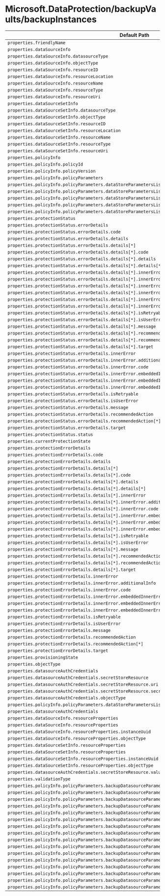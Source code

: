 # Microsoft.DataProtection/backupVaults/backupInstances

| Default Path | Alias |
|---|---|
| `properties.friendlyName` | `Microsoft.DataProtection/backupVaults/backupInstances/friendlyName` |
| `properties.dataSourceInfo` | `Microsoft.DataProtection/backupVaults/backupInstances/dataSourceInfo` |
| `properties.dataSourceInfo.datasourceType` | `Microsoft.DataProtection/backupVaults/backupInstances/dataSourceInfo.datasourceType` |
| `properties.dataSourceInfo.objectType` | `Microsoft.DataProtection/backupVaults/backupInstances/dataSourceInfo.objectType` |
| `properties.dataSourceInfo.resourceID` | `Microsoft.DataProtection/backupVaults/backupInstances/dataSourceInfo.resourceID` |
| `properties.dataSourceInfo.resourceLocation` | `Microsoft.DataProtection/backupVaults/backupInstances/dataSourceInfo.resourceLocation` |
| `properties.dataSourceInfo.resourceName` | `Microsoft.DataProtection/backupVaults/backupInstances/dataSourceInfo.resourceName` |
| `properties.dataSourceInfo.resourceType` | `Microsoft.DataProtection/backupVaults/backupInstances/dataSourceInfo.resourceType` |
| `properties.dataSourceInfo.resourceUri` | `Microsoft.DataProtection/backupVaults/backupInstances/dataSourceInfo.resourceUri` |
| `properties.dataSourceSetInfo` | `Microsoft.DataProtection/backupVaults/backupInstances/dataSourceSetInfo` |
| `properties.dataSourceSetInfo.datasourceType` | `Microsoft.DataProtection/backupVaults/backupInstances/dataSourceSetInfo.datasourceType` |
| `properties.dataSourceSetInfo.objectType` | `Microsoft.DataProtection/backupVaults/backupInstances/dataSourceSetInfo.objectType` |
| `properties.dataSourceSetInfo.resourceID` | `Microsoft.DataProtection/backupVaults/backupInstances/dataSourceSetInfo.resourceID` |
| `properties.dataSourceSetInfo.resourceLocation` | `Microsoft.DataProtection/backupVaults/backupInstances/dataSourceSetInfo.resourceLocation` |
| `properties.dataSourceSetInfo.resourceName` | `Microsoft.DataProtection/backupVaults/backupInstances/dataSourceSetInfo.resourceName` |
| `properties.dataSourceSetInfo.resourceType` | `Microsoft.DataProtection/backupVaults/backupInstances/dataSourceSetInfo.resourceType` |
| `properties.dataSourceSetInfo.resourceUri` | `Microsoft.DataProtection/backupVaults/backupInstances/dataSourceSetInfo.resourceUri` |
| `properties.policyInfo` | `Microsoft.DataProtection/backupVaults/backupInstances/policyInfo` |
| `properties.policyInfo.policyId` | `Microsoft.DataProtection/backupVaults/backupInstances/policyInfo.policyId` |
| `properties.policyInfo.policyVersion` | `Microsoft.DataProtection/backupVaults/backupInstances/policyInfo.policyVersion` |
| `properties.policyInfo.policyParameters` | `Microsoft.DataProtection/backupVaults/backupInstances/policyInfo.policyParameters` |
| `properties.policyInfo.policyParameters.dataStoreParametersList` | `Microsoft.DataProtection/backupVaults/backupInstances/policyInfo.policyParameters.dataStoreParametersList` |
| `properties.policyInfo.policyParameters.dataStoreParametersList[*]` | `Microsoft.DataProtection/backupVaults/backupInstances/policyInfo.policyParameters.dataStoreParametersList[*]` |
| `properties.policyInfo.policyParameters.dataStoreParametersList[*].resourceGroupId` | `Microsoft.DataProtection/backupVaults/backupInstances/policyInfo.policyParameters.dataStoreParametersList[*].AzureOperationalStoreParameters.resourceGroupId` |
| `properties.policyInfo.policyParameters.dataStoreParametersList[*].objectType` | `Microsoft.DataProtection/backupVaults/backupInstances/policyInfo.policyParameters.dataStoreParametersList[*].objectType` |
| `properties.policyInfo.policyParameters.dataStoreParametersList[*].dataStoreType` | `Microsoft.DataProtection/backupVaults/backupInstances/policyInfo.policyParameters.dataStoreParametersList[*].dataStoreType` |
| `properties.protectionStatus` | `Microsoft.DataProtection/backupVaults/backupInstances/protectionStatus` |
| `properties.protectionStatus.errorDetails` | `Microsoft.DataProtection/backupVaults/backupInstances/protectionStatus.errorDetails` |
| `properties.protectionStatus.errorDetails.code` | `Microsoft.DataProtection/backupVaults/backupInstances/protectionStatus.errorDetails.code` |
| `properties.protectionStatus.errorDetails.details` | `Microsoft.DataProtection/backupVaults/backupInstances/protectionStatus.errorDetails.details` |
| `properties.protectionStatus.errorDetails.details[*]` | `Microsoft.DataProtection/backupVaults/backupInstances/protectionStatus.errorDetails.details[*]` |
| `properties.protectionStatus.errorDetails.details[*].code` | `Microsoft.DataProtection/backupVaults/backupInstances/protectionStatus.errorDetails.details[*].code` |
| `properties.protectionStatus.errorDetails.details[*].details` | `Microsoft.DataProtection/backupVaults/backupInstances/protectionStatus.errorDetails.details[*].details` |
| `properties.protectionStatus.errorDetails.details[*].details[*]` | `Microsoft.DataProtection/backupVaults/backupInstances/protectionStatus.errorDetails.details[*].details[*]` |
| `properties.protectionStatus.errorDetails.details[*].innerError` | `Microsoft.DataProtection/backupVaults/backupInstances/protectionStatus.errorDetails.details[*].innerError` |
| `properties.protectionStatus.errorDetails.details[*].innerError.additionalInfo` | `Microsoft.DataProtection/backupVaults/backupInstances/protectionStatus.errorDetails.details[*].innerError.additionalInfo` |
| `properties.protectionStatus.errorDetails.details[*].innerError.code` | `Microsoft.DataProtection/backupVaults/backupInstances/protectionStatus.errorDetails.details[*].innerError.code` |
| `properties.protectionStatus.errorDetails.details[*].innerError.embeddedInnerError` | `Microsoft.DataProtection/backupVaults/backupInstances/protectionStatus.errorDetails.details[*].innerError.embeddedInnerError` |
| `properties.protectionStatus.errorDetails.details[*].innerError.embeddedInnerError.additionalInfo` | `Microsoft.DataProtection/backupVaults/backupInstances/protectionStatus.errorDetails.details[*].innerError.embeddedInnerError.additionalInfo` |
| `properties.protectionStatus.errorDetails.details[*].innerError.embeddedInnerError.code` | `Microsoft.DataProtection/backupVaults/backupInstances/protectionStatus.errorDetails.details[*].innerError.embeddedInnerError.code` |
| `properties.protectionStatus.errorDetails.details[*].isRetryable` | `Microsoft.DataProtection/backupVaults/backupInstances/protectionStatus.errorDetails.details[*].isRetryable` |
| `properties.protectionStatus.errorDetails.details[*].isUserError` | `Microsoft.DataProtection/backupVaults/backupInstances/protectionStatus.errorDetails.details[*].isUserError` |
| `properties.protectionStatus.errorDetails.details[*].message` | `Microsoft.DataProtection/backupVaults/backupInstances/protectionStatus.errorDetails.details[*].message` |
| `properties.protectionStatus.errorDetails.details[*].recommendedAction` | `Microsoft.DataProtection/backupVaults/backupInstances/protectionStatus.errorDetails.details[*].recommendedAction` |
| `properties.protectionStatus.errorDetails.details[*].recommendedAction[*]` | `Microsoft.DataProtection/backupVaults/backupInstances/protectionStatus.errorDetails.details[*].recommendedAction[*]` |
| `properties.protectionStatus.errorDetails.details[*].target` | `Microsoft.DataProtection/backupVaults/backupInstances/protectionStatus.errorDetails.details[*].target` |
| `properties.protectionStatus.errorDetails.innerError` | `Microsoft.DataProtection/backupVaults/backupInstances/protectionStatus.errorDetails.innerError` |
| `properties.protectionStatus.errorDetails.innerError.additionalInfo` | `Microsoft.DataProtection/backupVaults/backupInstances/protectionStatus.errorDetails.innerError.additionalInfo` |
| `properties.protectionStatus.errorDetails.innerError.code` | `Microsoft.DataProtection/backupVaults/backupInstances/protectionStatus.errorDetails.innerError.code` |
| `properties.protectionStatus.errorDetails.innerError.embeddedInnerError` | `Microsoft.DataProtection/backupVaults/backupInstances/protectionStatus.errorDetails.innerError.embeddedInnerError` |
| `properties.protectionStatus.errorDetails.innerError.embeddedInnerError.additionalInfo` | `Microsoft.DataProtection/backupVaults/backupInstances/protectionStatus.errorDetails.innerError.embeddedInnerError.additionalInfo` |
| `properties.protectionStatus.errorDetails.innerError.embeddedInnerError.code` | `Microsoft.DataProtection/backupVaults/backupInstances/protectionStatus.errorDetails.innerError.embeddedInnerError.code` |
| `properties.protectionStatus.errorDetails.isRetryable` | `Microsoft.DataProtection/backupVaults/backupInstances/protectionStatus.errorDetails.isRetryable` |
| `properties.protectionStatus.errorDetails.isUserError` | `Microsoft.DataProtection/backupVaults/backupInstances/protectionStatus.errorDetails.isUserError` |
| `properties.protectionStatus.errorDetails.message` | `Microsoft.DataProtection/backupVaults/backupInstances/protectionStatus.errorDetails.message` |
| `properties.protectionStatus.errorDetails.recommendedAction` | `Microsoft.DataProtection/backupVaults/backupInstances/protectionStatus.errorDetails.recommendedAction` |
| `properties.protectionStatus.errorDetails.recommendedAction[*]` | `Microsoft.DataProtection/backupVaults/backupInstances/protectionStatus.errorDetails.recommendedAction[*]` |
| `properties.protectionStatus.errorDetails.target` | `Microsoft.DataProtection/backupVaults/backupInstances/protectionStatus.errorDetails.target` |
| `properties.protectionStatus.status` | `Microsoft.DataProtection/backupVaults/backupInstances/protectionStatus.status` |
| `properties.currentProtectionState` | `Microsoft.DataProtection/backupVaults/backupInstances/currentProtectionState` |
| `properties.protectionErrorDetails` | `Microsoft.DataProtection/backupVaults/backupInstances/protectionErrorDetails` |
| `properties.protectionErrorDetails.code` | `Microsoft.DataProtection/backupVaults/backupInstances/protectionErrorDetails.code` |
| `properties.protectionErrorDetails.details` | `Microsoft.DataProtection/backupVaults/backupInstances/protectionErrorDetails.details` |
| `properties.protectionErrorDetails.details[*]` | `Microsoft.DataProtection/backupVaults/backupInstances/protectionErrorDetails.details[*]` |
| `properties.protectionErrorDetails.details[*].code` | `Microsoft.DataProtection/backupVaults/backupInstances/protectionErrorDetails.details[*].code` |
| `properties.protectionErrorDetails.details[*].details` | `Microsoft.DataProtection/backupVaults/backupInstances/protectionErrorDetails.details[*].details` |
| `properties.protectionErrorDetails.details[*].details[*]` | `Microsoft.DataProtection/backupVaults/backupInstances/protectionErrorDetails.details[*].details[*]` |
| `properties.protectionErrorDetails.details[*].innerError` | `Microsoft.DataProtection/backupVaults/backupInstances/protectionErrorDetails.details[*].innerError` |
| `properties.protectionErrorDetails.details[*].innerError.additionalInfo` | `Microsoft.DataProtection/backupVaults/backupInstances/protectionErrorDetails.details[*].innerError.additionalInfo` |
| `properties.protectionErrorDetails.details[*].innerError.code` | `Microsoft.DataProtection/backupVaults/backupInstances/protectionErrorDetails.details[*].innerError.code` |
| `properties.protectionErrorDetails.details[*].innerError.embeddedInnerError` | `Microsoft.DataProtection/backupVaults/backupInstances/protectionErrorDetails.details[*].innerError.embeddedInnerError` |
| `properties.protectionErrorDetails.details[*].innerError.embeddedInnerError.additionalInfo` | `Microsoft.DataProtection/backupVaults/backupInstances/protectionErrorDetails.details[*].innerError.embeddedInnerError.additionalInfo` |
| `properties.protectionErrorDetails.details[*].innerError.embeddedInnerError.code` | `Microsoft.DataProtection/backupVaults/backupInstances/protectionErrorDetails.details[*].innerError.embeddedInnerError.code` |
| `properties.protectionErrorDetails.details[*].isRetryable` | `Microsoft.DataProtection/backupVaults/backupInstances/protectionErrorDetails.details[*].isRetryable` |
| `properties.protectionErrorDetails.details[*].isUserError` | `Microsoft.DataProtection/backupVaults/backupInstances/protectionErrorDetails.details[*].isUserError` |
| `properties.protectionErrorDetails.details[*].message` | `Microsoft.DataProtection/backupVaults/backupInstances/protectionErrorDetails.details[*].message` |
| `properties.protectionErrorDetails.details[*].recommendedAction` | `Microsoft.DataProtection/backupVaults/backupInstances/protectionErrorDetails.details[*].recommendedAction` |
| `properties.protectionErrorDetails.details[*].recommendedAction[*]` | `Microsoft.DataProtection/backupVaults/backupInstances/protectionErrorDetails.details[*].recommendedAction[*]` |
| `properties.protectionErrorDetails.details[*].target` | `Microsoft.DataProtection/backupVaults/backupInstances/protectionErrorDetails.details[*].target` |
| `properties.protectionErrorDetails.innerError` | `Microsoft.DataProtection/backupVaults/backupInstances/protectionErrorDetails.innerError` |
| `properties.protectionErrorDetails.innerError.additionalInfo` | `Microsoft.DataProtection/backupVaults/backupInstances/protectionErrorDetails.innerError.additionalInfo` |
| `properties.protectionErrorDetails.innerError.code` | `Microsoft.DataProtection/backupVaults/backupInstances/protectionErrorDetails.innerError.code` |
| `properties.protectionErrorDetails.innerError.embeddedInnerError` | `Microsoft.DataProtection/backupVaults/backupInstances/protectionErrorDetails.innerError.embeddedInnerError` |
| `properties.protectionErrorDetails.innerError.embeddedInnerError.additionalInfo` | `Microsoft.DataProtection/backupVaults/backupInstances/protectionErrorDetails.innerError.embeddedInnerError.additionalInfo` |
| `properties.protectionErrorDetails.innerError.embeddedInnerError.code` | `Microsoft.DataProtection/backupVaults/backupInstances/protectionErrorDetails.innerError.embeddedInnerError.code` |
| `properties.protectionErrorDetails.isRetryable` | `Microsoft.DataProtection/backupVaults/backupInstances/protectionErrorDetails.isRetryable` |
| `properties.protectionErrorDetails.isUserError` | `Microsoft.DataProtection/backupVaults/backupInstances/protectionErrorDetails.isUserError` |
| `properties.protectionErrorDetails.message` | `Microsoft.DataProtection/backupVaults/backupInstances/protectionErrorDetails.message` |
| `properties.protectionErrorDetails.recommendedAction` | `Microsoft.DataProtection/backupVaults/backupInstances/protectionErrorDetails.recommendedAction` |
| `properties.protectionErrorDetails.recommendedAction[*]` | `Microsoft.DataProtection/backupVaults/backupInstances/protectionErrorDetails.recommendedAction[*]` |
| `properties.protectionErrorDetails.target` | `Microsoft.DataProtection/backupVaults/backupInstances/protectionErrorDetails.target` |
| `properties.provisioningState` | `Microsoft.DataProtection/backupVaults/backupInstances/provisioningState` |
| `properties.objectType` | `Microsoft.DataProtection/backupVaults/backupInstances/objectType` |
| `properties.datasourceAuthCredentials` | `Microsoft.DataProtection/backupVaults/backupInstances/datasourceAuthCredentials.SecretStoreBasedAuthCredentials` |
| `properties.datasourceAuthCredentials.secretStoreResource` | `Microsoft.DataProtection/backupVaults/backupInstances/datasourceAuthCredentials.SecretStoreBasedAuthCredentials.secretStoreResource` |
| `properties.datasourceAuthCredentials.secretStoreResource.uri` | `Microsoft.DataProtection/backupVaults/backupInstances/datasourceAuthCredentials.SecretStoreBasedAuthCredentials.secretStoreResource.uri` |
| `properties.datasourceAuthCredentials.secretStoreResource.secretStoreType` | `Microsoft.DataProtection/backupVaults/backupInstances/datasourceAuthCredentials.SecretStoreBasedAuthCredentials.secretStoreResource.secretStoreType` |
| `properties.datasourceAuthCredentials.objectType` | `Microsoft.DataProtection/backupVaults/backupInstances/datasourceAuthCredentials.objectType` |
| `properties.policyInfo.policyParameters.dataStoreParametersList[*]` | `Microsoft.DataProtection/backupVaults/backupInstances/policyInfo.policyParameters.dataStoreParametersList[*].AzureOperationalStoreParameters` |
| `properties.datasourceAuthCredentials` | `Microsoft.DataProtection/backupVaults/backupInstances/datasourceAuthCredentials` |
| `properties.dataSourceInfo.resourceProperties` | `Microsoft.DataProtection/backupVaults/backupInstances/dataSourceInfo.resourceProperties.VmwareVMProperties` |
| `properties.dataSourceInfo.resourceProperties` | `Microsoft.DataProtection/backupVaults/backupInstances/dataSourceInfo.resourceProperties` |
| `properties.dataSourceInfo.resourceProperties.instanceUuid` | `Microsoft.DataProtection/backupVaults/backupInstances/dataSourceInfo.resourceProperties.VmwareVMProperties.instanceUuid` |
| `properties.dataSourceInfo.resourceProperties.objectType` | `Microsoft.DataProtection/backupVaults/backupInstances/dataSourceInfo.resourceProperties.objectType` |
| `properties.dataSourceSetInfo.resourceProperties` | `Microsoft.DataProtection/backupVaults/backupInstances/dataSourceSetInfo.resourceProperties.VmwareVMProperties` |
| `properties.dataSourceSetInfo.resourceProperties` | `Microsoft.DataProtection/backupVaults/backupInstances/dataSourceSetInfo.resourceProperties` |
| `properties.dataSourceSetInfo.resourceProperties.instanceUuid` | `Microsoft.DataProtection/backupVaults/backupInstances/dataSourceSetInfo.resourceProperties.VmwareVMProperties.instanceUuid` |
| `properties.dataSourceSetInfo.resourceProperties.objectType` | `Microsoft.DataProtection/backupVaults/backupInstances/dataSourceSetInfo.resourceProperties.objectType` |
| `properties.datasourceAuthCredentials.secretStoreResource.value` | `Microsoft.DataProtection/backupVaults/backupInstances/datasourceAuthCredentials.SecretStoreBasedAuthCredentials.secretStoreResource.value` |
| `properties.validationType` | `Microsoft.DataProtection/backupVaults/backupInstances/validationType` |
| `properties.policyInfo.policyParameters.backupDatasourceParametersList` | `Microsoft.DataProtection/backupVaults/backupInstances/policyInfo.policyParameters.backupDatasourceParametersList` |
| `properties.policyInfo.policyParameters.backupDatasourceParametersList[*]` | `Microsoft.DataProtection/backupVaults/backupInstances/policyInfo.policyParameters.backupDatasourceParametersList[*]` |
| `properties.policyInfo.policyParameters.backupDatasourceParametersList[*]` | `Microsoft.DataProtection/backupVaults/backupInstances/policyInfo.policyParameters.backupDatasourceParametersList[*].KubernetesClusterBackupDatasourceParameters` |
| `properties.policyInfo.policyParameters.backupDatasourceParametersList[*].snapshotVolumes` | `Microsoft.DataProtection/backupVaults/backupInstances/policyInfo.policyParameters.backupDatasourceParametersList[*].KubernetesClusterBackupDatasourceParameters.snapshotVolumes` |
| `properties.policyInfo.policyParameters.backupDatasourceParametersList[*].includeClusterScopeResources` | `Microsoft.DataProtection/backupVaults/backupInstances/policyInfo.policyParameters.backupDatasourceParametersList[*].KubernetesClusterBackupDatasourceParameters.includeClusterScopeResources` |
| `properties.policyInfo.policyParameters.backupDatasourceParametersList[*].includedNamespaces` | `Microsoft.DataProtection/backupVaults/backupInstances/policyInfo.policyParameters.backupDatasourceParametersList[*].KubernetesClusterBackupDatasourceParameters.includedNamespaces` |
| `properties.policyInfo.policyParameters.backupDatasourceParametersList[*].includedNamespaces[*]` | `Microsoft.DataProtection/backupVaults/backupInstances/policyInfo.policyParameters.backupDatasourceParametersList[*].KubernetesClusterBackupDatasourceParameters.includedNamespaces[*]` |
| `properties.policyInfo.policyParameters.backupDatasourceParametersList[*].excludedNamespaces` | `Microsoft.DataProtection/backupVaults/backupInstances/policyInfo.policyParameters.backupDatasourceParametersList[*].KubernetesClusterBackupDatasourceParameters.excludedNamespaces` |
| `properties.policyInfo.policyParameters.backupDatasourceParametersList[*].excludedNamespaces[*]` | `Microsoft.DataProtection/backupVaults/backupInstances/policyInfo.policyParameters.backupDatasourceParametersList[*].KubernetesClusterBackupDatasourceParameters.excludedNamespaces[*]` |
| `properties.policyInfo.policyParameters.backupDatasourceParametersList[*].includedResourceTypes` | `Microsoft.DataProtection/backupVaults/backupInstances/policyInfo.policyParameters.backupDatasourceParametersList[*].KubernetesClusterBackupDatasourceParameters.includedResourceTypes` |
| `properties.policyInfo.policyParameters.backupDatasourceParametersList[*].includedResourceTypes[*]` | `Microsoft.DataProtection/backupVaults/backupInstances/policyInfo.policyParameters.backupDatasourceParametersList[*].KubernetesClusterBackupDatasourceParameters.includedResourceTypes[*]` |
| `properties.policyInfo.policyParameters.backupDatasourceParametersList[*].excludedResourceTypes` | `Microsoft.DataProtection/backupVaults/backupInstances/policyInfo.policyParameters.backupDatasourceParametersList[*].KubernetesClusterBackupDatasourceParameters.excludedResourceTypes` |
| `properties.policyInfo.policyParameters.backupDatasourceParametersList[*].excludedResourceTypes[*]` | `Microsoft.DataProtection/backupVaults/backupInstances/policyInfo.policyParameters.backupDatasourceParametersList[*].KubernetesClusterBackupDatasourceParameters.excludedResourceTypes[*]` |
| `properties.policyInfo.policyParameters.backupDatasourceParametersList[*].labelSelectors` | `Microsoft.DataProtection/backupVaults/backupInstances/policyInfo.policyParameters.backupDatasourceParametersList[*].KubernetesClusterBackupDatasourceParameters.labelSelectors` |
| `properties.policyInfo.policyParameters.backupDatasourceParametersList[*].labelSelectors[*]` | `Microsoft.DataProtection/backupVaults/backupInstances/policyInfo.policyParameters.backupDatasourceParametersList[*].KubernetesClusterBackupDatasourceParameters.labelSelectors[*]` |
| `properties.policyInfo.policyParameters.backupDatasourceParametersList[*].objectType` | `Microsoft.DataProtection/backupVaults/backupInstances/policyInfo.policyParameters.backupDatasourceParametersList[*].objectType` |


